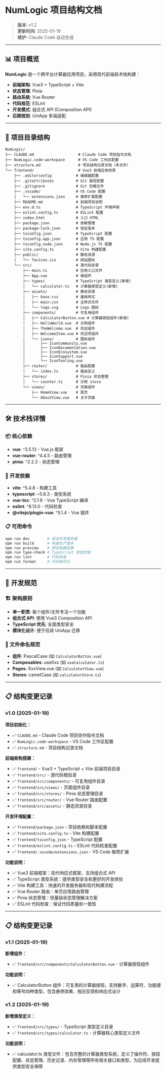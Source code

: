# NumLogic 项目结构文档

> **版本**: v1.2  
> **更新时间**: 2025-01-19  
> **维护**: Claude Code 自动生成

---

## 📊 项目概览

**NumLogic** 是一个跨平台计算器应用项目，采用现代前端技术栈构建：

- **前端架构**: Vue3 + TypeScript + Vite
- **状态管理**: Pinia
- **路由系统**: Vue Router
- **代码规范**: ESLint
- **开发模式**: 组合式 API (Composition API)
- **后期规划**: UniApp 多端适配

---

## 📁 项目目录结构

```
NumLogic/
├── CLAUDE.md                    # Claude Code 项目指令文档
├── NumLogic.code-workspace      # VS Code 工作区配置
├── structure.md                 # 项目结构记录文档（本文件）
└── frontend/                    # Vue3 前端应用目录
    ├── .editorconfig           # 编辑器配置
    ├── .gitattributes          # Git 属性配置
    ├── .gitignore              # Git 忽略文件
    ├── .vscode/                # VS Code 配置
    │   └── extensions.json     # 推荐扩展配置
    ├── README.md               # 前端项目说明
    ├── env.d.ts                # TypeScript 环境声明
    ├── eslint.config.ts        # ESLint 配置
    ├── index.html              # 入口 HTML
    ├── package.json            # 依赖管理
    ├── package-lock.json       # 锁定版本
    ├── tsconfig.json           # TypeScript 配置
    ├── tsconfig.app.json       # 应用 TS 配置
    ├── tsconfig.node.json      # Node.js TS 配置
    ├── vite.config.ts          # Vite 构建配置
    ├── public/                 # 静态资源
    │   └── favicon.ico         # 网站图标
    └── src/                    # 源代码目录
        ├── main.ts             # 应用入口文件
        ├── App.vue             # 根组件
        ├── types/              # TypeScript 类型定义(新增)
        │   └── calculator.ts   # 计算器类型定义(新增)
        ├── assets/             # 静态资源
        │   ├── base.css        # 基础样式
        │   ├── main.css        # 主样式文件
        │   └── logo.svg        # Logo 图标
        ├── components/         # 可复用组件
        │   ├── CalculatorButton.vue # 计算器按钮组件(新增)
        │   ├── HelloWorld.vue  # 示例组件
        │   ├── TheWelcome.vue  # 欢迎组件
        │   ├── WelcomeItem.vue # 欢迎项组件
        │   └── icons/          # 图标组件
        │       ├── IconCommunity.vue
        │       ├── IconDocumentation.vue
        │       ├── IconEcosystem.vue
        │       ├── IconSupport.vue
        │       └── IconTooling.vue
        ├── router/             # 路由配置
        │   └── index.ts        # 路由定义
        ├── stores/             # Pinia 状态管理
        │   └── counter.ts      # 示例 store
        └── views/              # 页面组件
            ├── HomeView.vue    # 首页
            └── AboutView.vue   # 关于页面
```

---

## 🛠 技术栈详情

### 📦 核心依赖
- **vue**: ^3.5.13 - Vue.js 框架
- **vue-router**: ^4.4.5 - 路由管理
- **pinia**: ^2.2.2 - 状态管理

### 🔧 开发依赖
- **vite**: ^5.4.8 - 构建工具
- **typescript**: ~5.6.3 - 类型系统
- **vue-tsc**: ^2.1.6 - Vue TypeScript 编译
- **eslint**: ^9.13.0 - 代码检查
- **@vitejs/plugin-vue**: ^5.1.4 - Vue 插件

### 📋 可用命令
```bash
npm run dev        # 启动开发服务器
npm run build      # 构建生产版本
npm run preview    # 预览构建结果
npm run type-check # TypeScript 类型检查
npm run lint       # 代码检查
npm run format     # 代码格式化
```

---

## 🎯 开发规范

### 🏗 架构原则
- **单一职责**: 每个组件/文件专注一个功能
- **组合式 API**: 使用 Vue3 Composition API
- **TypeScript 优先**: 全面类型安全
- **模块化设计**: 便于后续 UniApp 迁移

### 📏 文件命名规范
- **组件**: PascalCase (如 `CalculatorButton.vue`)
- **Composables**: useXxx (如 `useCalculator.ts`)
- **Pages**: XxxView.vue (如 `CalculatorView.vue`)
- **Stores**: camelCase (如 `calculatorStore.ts`)

---

## 📋 结构变更记录

### v1.0 (2025-01-19)
**项目初始化：**
- ✅ `CLAUDE.md` - Claude Code 项目协作指令文档
- ✅ `NumLogic.code-workspace` - VS Code 工作区配置
- ✅ `structure.md` - 项目结构记录文档

**前端架构搭建：**
- ✅ `frontend/` - Vue3 + TypeScript + Vite 前端项目目录
- ✅ `frontend/src/` - 源代码根目录
- ✅ `frontend/src/components/` - 可复用组件目录
- ✅ `frontend/src/views/` - 页面组件目录
- ✅ `frontend/src/stores/` - Pinia 状态管理目录
- ✅ `frontend/src/router/` - Vue Router 路由配置
- ✅ `frontend/src/assets/` - 静态资源目录

**开发环境配置：**
- ✅ `frontend/package.json` - 项目依赖和脚本配置
- ✅ `frontend/vite.config.ts` - Vite 构建配置
- ✅ `frontend/tsconfig.json` - TypeScript 配置
- ✅ `frontend/eslint.config.ts` - ESLint 代码检查配置
- ✅ `frontend/.vscode/extensions.json` - VS Code 推荐扩展

**功能说明：**
- ✅ Vue3 前端框架：现代响应式框架，支持组合式 API
- ✅ TypeScript 类型系统：提供类型安全和更好的开发体验
- ✅ Vite 构建工具：快速的开发服务器和现代构建流程
- ✅ Vue Router 路由：单页应用路由管理
- ✅ Pinia 状态管理：轻量级状态管理解决方案
- ✅ ESLint 代码检查：保证代码质量和一致性

---

## 📋 结构变更记录

### v1.1 (2025-01-19)
**新增组件：**
- ✅ `frontend/src/components/CalculatorButton.vue` - 计算器按钮组件

**功能说明：**
- ✅ CalculatorButton 组件：可复用的计算器按钮，支持数字、运算符、功能键和等号四种类型，包含悬停效果、按压反馈和响应式设计

### v1.2 (2025-01-19)
**新增类型定义：**
- ✅ `frontend/src/types/` - TypeScript 类型定义目录
- ✅ `frontend/src/types/calculator.ts` - 计算器核心类型定义文件

**功能说明：**
- ✅ calculator.ts 类型文件：包含完整的计算器类型系统，定义了操作符、按钮配置、状态管理、历史记录、内存管理等所有相关接口和类型，为后续开发提供类型安全保障
